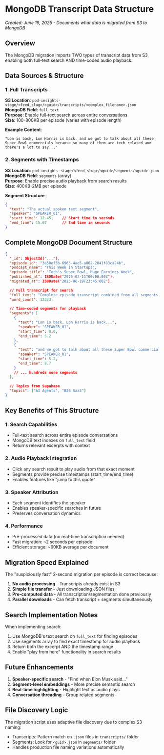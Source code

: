 # MongoDB Transcript Data Structure

*Created: June 19, 2025 - Documents what data is migrated from S3 to MongoDB*

## Overview

The MongoDB migration imports TWO types of transcript data from S3, enabling both full-text search AND time-coded audio playback.

## Data Sources & Structure

### 1. Full Transcripts
**S3 Location**: `pod-insights-stage/<feed_slug>/<guid>/transcripts/<complex_filename>.json`  
**MongoDB Field**: `full_text`  
**Purpose**: Enable full-text search across entire conversations  
**Size**: 100-800KB per episode (varies with episode length)  

**Example Content**:
```
"Lon is back, Lon Harris is back, and we got to talk about all these Super Bowl commercials because so many of them are tech related and there's a lot to say..."
```

### 2. Segments with Timestamps
**S3 Location**: `pod-insights-stage/<feed_slug>/<guid>/segments/<guid>.json`  
**MongoDB Field**: `segments` (array)  
**Purpose**: Enable precise audio playback from search results  
**Size**: 400KB-2MB per episode  

**Segment Structure**:
```json
{
  "text": "The actual spoken text segment",
  "speaker": "SPEAKER_01",
  "start_time": 12.45,    // Start time in seconds
  "end_time": 15.67       // End time in seconds
}
```

## Complete MongoDB Document Structure

```json
{
  "_id": ObjectId("..."),
  "episode_id": "3a50ef5b-6965-4ae5-a062-2841f83ca24b",
  "podcast_name": "This Week in Startups",
  "episode_title": "Tech's Super Bowl, Huge Earnings Week",
  "published_at": ISODate("2025-02-11T00:00:00Z"),
  "migrated_at": ISODate("2025-06-19T23:45:00Z"),
  
  // Full transcript for search
  "full_text": "Complete episode transcript combined from all segments...",
  "word_count": 12373,
  
  // Time-coded segments for playback
  "segments": [
    {
      "text": "Lon is back, Lon Harris is back...",
      "speaker": "SPEAKER_01",
      "start_time": 0.0,
      "end_time": 5.2
    },
    {
      "text": "and we got to talk about all these Super Bowl commercials...",
      "speaker": "SPEAKER_01", 
      "start_time": 5.2,
      "end_time": 8.7
    }
    // ... hundreds more segments
  ],
  
  // Topics from Supabase
  "topics": ["AI Agents", "B2B SaaS"]
}
```

## Key Benefits of This Structure

### 1. **Search Capabilities**
- Full-text search across entire episode conversations
- MongoDB text indexes on `full_text` field
- Returns relevant excerpts with context

### 2. **Audio Playback Integration**
- Click any search result to play audio from that exact moment
- Segments provide precise timestamps (start_time/end_time)
- Enables features like "jump to this quote"

### 3. **Speaker Attribution**
- Each segment identifies the speaker
- Enables speaker-specific searches in future
- Preserves conversation dynamics

### 4. **Performance**
- Pre-processed data (no real-time transcription needed)
- Fast migration: ~2 seconds per episode
- Efficient storage: ~60KB average per document

## Migration Speed Explained

The "suspiciously fast" 2-second migration per episode is correct because:
1. **No audio processing** - Transcripts already exist in S3
2. **Simple file transfer** - Just downloading JSON files
3. **Pre-computed data** - All transcription/segmentation done previously
4. **Parallel downloads** - Can fetch transcript + segments simultaneously

## Search Implementation Notes

When implementing search:
1. Use MongoDB's text search on `full_text` for finding episodes
2. Use segments array to find exact timestamp for audio playback
3. Return both the excerpt AND the timestamp range
4. Enable "play from here" functionality in search results

## Future Enhancements

1. **Speaker-specific search** - "Find when Elon Musk said..."
2. **Segment-level embeddings** - More precise semantic search
3. **Real-time highlighting** - Highlight text as audio plays
4. **Conversation threading** - Group related segments

## File Discovery Logic

The migration script uses adaptive file discovery due to complex S3 naming:
- Transcripts: Pattern match on `.json` files in `transcripts/` folder
- Segments: Look for `<guid>.json` in `segments/` folder
- Handles production file naming variations automatically
